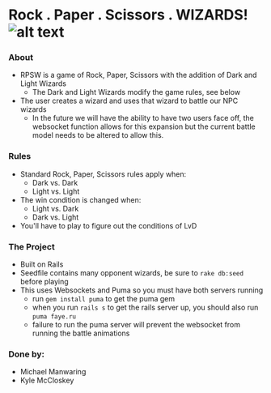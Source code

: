 # Rock . Paper . Scissors . WIZARDS! ![alt text](http://cdn.wikimg.net/strategywiki/images/2/2c/FFI_white_mage_(8-bit).gif "Light Wizard")

### About
  - RPSW is a game of Rock, Paper, Scissors with the addition of Dark and Light Wizards
     - The Dark and Light Wizards modify the game rules, see below
  - The user creates a wizard and uses that wizard to battle our NPC wizards
     - In the future we will have the ability to have two users face off, the websocket function allows for this expansion but the current battle model needs to be altered to allow this.

### Rules
  - Standard Rock, Paper, Scissors rules apply when:
     - Dark vs. Dark
     - Light vs. Light
  - The win condition is changed when:
     - Light vs. Dark
     - Dark vs. Light
  - You'll have to play to figure out the conditions of LvD

### The Project
  - Built on Rails
  - Seedfile contains many opponent wizards, be sure to `rake db:seed` before playing
  - This uses Websockets and Puma so you must have both servers running
    - run `gem install puma` to get the puma gem
    - when you run `rails s` to get the rails server up, you should also run `puma faye.ru`
    - failure to run the puma server will prevent the websocket from running the battle animations

### Done by:
  - Michael Manwaring
  - Kyle McCloskey
